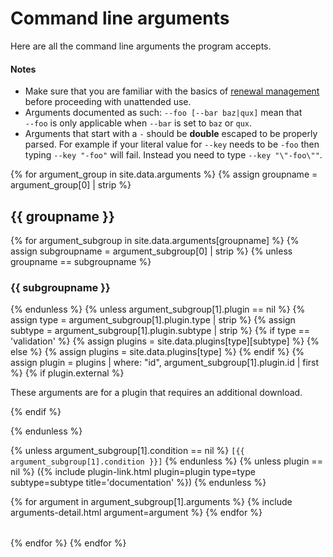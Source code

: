 ---
---
# Command line arguments
Here are all the command line arguments the program accepts.

#### Notes
- Make sure that you are familiar with the basics of [renewal management](/manual/renewal-management) 
  before proceeding with unattended use.
- Arguments documented as such: `‑‑foo [‑‑bar baz|qux]` mean that `‑‑foo` is only 
applicable when `‑‑bar` is set to `baz` or `qux`.
- Arguments that start with a `-` should be **double** escaped to be properly parsed. 
For example if your literal value for `‑‑key` needs to be `-foo` then typing `‑‑key "-foo"` 
will fail. Instead you need to type `‑‑key "\"-foo\""`.

{% for argument_group in site.data.arguments %}
    {% assign groupname = argument_group[0] | strip %}
<h2>{{ groupname }} </h2>
        {% for argument_subgroup in site.data.arguments[groupname] %}
            {% assign subgroupname = argument_subgroup[0] | strip %}
{% unless groupname == subgroupname %}<h3>{{ subgroupname }}</h3>{% endunless %}
{% unless argument_subgroup[1].plugin == nil %}
  {% assign type = argument_subgroup[1].plugin.type | strip %}
  {% assign subtype = argument_subgroup[1].plugin.subtype | strip %}
  {% if type == 'validation' %}
    {% assign plugins = site.data.plugins[type][subtype] %}
  {% else %}
    {% assign plugins = site.data.plugins[type] %}
  {% endif %}
  {% assign plugin = plugins | where: "id", argument_subgroup[1].plugin.id | first %}
  {% if plugin.external %}
  <div class="callout-block callout-block-warning pb-1 mt-3">
      <div class="content">
          <p>These arguments are for a plugin that requires an additional download.</p>
      </div>
  </div>
  {% endif %}
  <p></p>
{% endunless %}
<p>
{% unless argument_subgroup[1].condition == nil %}
  <code>[{{ argument_subgroup[1].condition }}]</code>
{% endunless %}
{% unless plugin == nil %}
  ({% include plugin-link.html plugin=plugin type=type subtype=subtype title='documentation' %})
{% endunless %}
</p>
<div class="table-responsive my-4 me-5 pe-5">
  <table class="table table-striped">
    {% for argument in argument_subgroup[1].arguments %}
      {% include arguments-detail.html argument=argument %}
    {% endfor %}
  </table>
</div>
        {% endfor %}
{% endfor %}